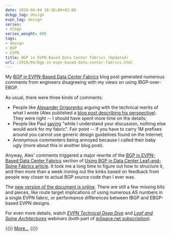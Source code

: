 ```yaml
---
date: 2018-04-04 10:38:00+02:00
dcbgp_tag: design
evpn_tag: design
series:
- dcbgp
series_weight: 800
tags:
- design
- BGP
- EVPN
title: BGP in EVPN-Based Data Center Fabrics (Updated)
url: /2018/04/bgp-in-evpn-based-data-center-fabrics.html
---
```

My [BGP in EVPN-Based Data Center Fabrics](/2018/01/bgp-in-evpn-based-data-center-fabrics.html) blog post generated numerous comments from engineers disagreeing with my views on using IBGP-over-EBGP.

As usual, there were three kinds of comments:
<!--more-->
-   People like [Alexander Grigorenko](https://www.linkedin.com/in/grigorenkoae/) arguing with the technical merits of what I wrote (Alex published a [blog post describing his perspective](http://jncie.tech/2018/01/28/bgp-design-options-for-evpn-in-data-center-fabrics/)). They were right -- I should have spent more time on the details;
-   People like Paul [saying](/2018/01/bgp-in-evpn-based-data-center-fabrics.html?showComment=1521833306308#c5055854090187969717) "while I understand your discussion, nothing else would work for my fabric". Fair point -- if you have to carry 1M prefixes around you cannot use generic design guidelines found on the Internet;
-   Anonymous commenters being annoyed because I called their baby ugly (more about this in another blog post).

Anyway, Alex' comments triggered a major rewrite of the [BGP in EVPN-Based Data Center Fabrics](http://www.ipspace.net/Data_Center_BGP/BGP_in_EVPN-Based_Data_Center_Fabrics) section of [Using BGP in Data Center Leaf-and-Spine Fabrics article](http://www.ipspace.net/Data_Center_BGP). It took me a long time to figure out how to structure it, and then more than a week ironing out the kinks based on feedback from people way closer to actual BGP source code than I ever was.

The [new version of the document is online](http://www.ipspace.net/Data_Center_BGP/BGP_in_EVPN-Based_Data_Center_Fabrics). There are still a few missing bits and pieces, like route target implications of using numerous AS numbers in a single EVPN fabric, or performance differences between IBGP and EBGP-based EVPN designs.

For even more details, watch [*EVPN Technical Deep Dive*](http://www.ipspace.net/EVPN_Technical_Deep_Dive) and [*Leaf and Spine Architectures*](http://www.ipspace.net/Leaf-and-Spine_Fabric_Architectures) webinars (both part of [ipSpace.net subscription](http://www.ipspace.net/Subscription)).

{{<jump>}}
[More...](http://www.ipspace.net/Data_Center_BGP/BGP_in_EVPN-Based_Data_Center_Fabrics)
{{</jump>}}
